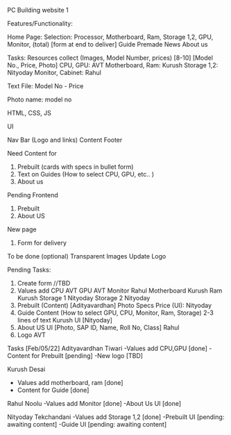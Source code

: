 PC Building website 1

Features/Functionality:

Home Page:
	  Selection: Processor, Motherboard, Ram, Storage 1,2, GPU, Monitor, (total) [form at end to deliver]
	  Guide
	  Premade
	  News
	  About us



Tasks:
  Resources collect (Images, Model Number, prices) [8-10] [Model No., Price, Photo]
	  CPU, GPU: AVT
	  Motherboard, Ram: Kurush
	  Storage 1,2: Nityoday
	  Monitor, Cabinet: Rahul

Text File:
  Model No - Price

Photo name: model no


HTML, CSS, JS

UI

Nav Bar (Logo and links)
  Content
  Footer

Need Content for
1) Prebuilt (cards with specs in bullet form)
2) Text on Guides (How to select CPU, GPU, etc.. )
3) About us

Pending Frontend
1) Prebuilt
2) About US


New page
1) Form for delivery 

To be done (optional)
Transparent Images
Update Logo


Pending Tasks:
1) Create form				//TBD				
2) Values add
	CPU	AVT
	GPU	AVT
	Monitor Rahul
	Motherboard Kurush
	Ram Kurush
	Storage 1 Nityoday
	Storage 2 Nityoday
3) Prebuilt (Content) [Adityavardhan]
	Photo
	Specs
	Price
			(UI): Nityoday
4) Guide Content
	(How to select GPU, CPU, Monitor, Ram, Storage) 2-3 lines of text			Kurush
	UI [Nityoday]
5) About US 
	UI [Photo, SAP ID, Name, Roll No, Class] 			Rahul 
6) Logo													AVT

Tasks [Feb/05/22]
Adityavardhan Tiwari
-Values add CPU,GPU 	[done]
-Content for Prebuilt 	[pending]
-New logo				[TBD]

Kurush Desai
- Values add motherboard, ram	[done]
- Content for Guide				[done]

Rahul Noolu
-Values add Monitor				[done]
-About Us UI					[done]

Nityoday Tekchandani
-Values add Storage 1,2			[done]
-Prebuilt UI					[pending: awaiting content]
-Guide UI						[pending: awaiting content]
